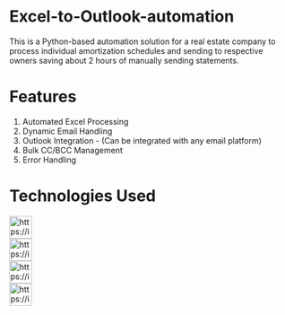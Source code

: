 # Excel-to-Outlook-automation
This is a Python-based automation solution for a real estate company to process individual amortization schedules and sending to respective owners saving about 2 hours of manually sending statements.

# Features
1. Automated Excel Processing
2. Dynamic Email Handling
3. Outlook Integration - (Can be integrated with any email platform)
4. Bulk CC/BCC Management
5. Error Handling

# Technologies Used
<a href="https://img.shields.io/badge/Python-3.8%252B-blue?logo=python" target="blank"><img align="center" src="https://img.shields.io/badge/Python-3.8%252B-blue?logo=python" alt="https://img.shields.io/badge/Python-3.8%252B-blue?logo=python" height="40" width="auto" /></a>   
<a href="https://img.shields.io/badge/Pandas-Data_Processing-green?logo=pandas" target="blank"><img align="center" src="https://img.shields.io/badge/Pandas-Data_Processing-green?logo=pandas" alt="https://img.shields.io/badge/Pandas-Data_Processing-green?logo=pandas" height="40" width="auto" /></a>   
<a href="https://img.shields.io/badge/OpenPyXL-Excel_Manipulation-green?logo=Microsoft-Excel" target="blank"><img align="center" src="https://img.shields.io/badge/OpenPyXL-Excel_Manipulation-green?logo=Microsoft-Excel" alt="https://img.shields.io/badge/OpenPyXL-Excel_Manipulation-green?logo=Microsoft-Excel" height="40" width="auto" /></a>  
<a href="https://img.shields.io/badge/pywin32-Windows_COM_Automation-red?logo=microsoft" target="blank"><img align="center" src="https://img.shields.io/badge/pywin32-Windows_COM_Automation-red?logo=microsoft" alt="https://img.shields.io/badge/pywin32-Windows_COM_Automation-red?logo=microsoft" height="40" width="auto" /></a>   




